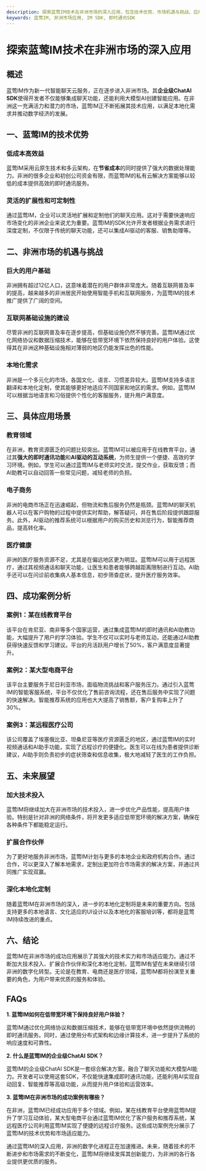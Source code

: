 ```yaml
---
description: 探索蓝莺IM技术在非洲市场的深入应用，包含技术优势、市场机遇与挑战、应用场景、成功案例分析、未来展望。
keywords: 蓝莺IM, 非洲市场应用, IM SDK, 即时通讯SDK
---
```

# 探索蓝莺IM技术在非洲市场的深入应用

## 概述

蓝莺IM作为新一代智能聊天云服务，正在逐步进入非洲市场。其**企业级ChatAI SDK**使得开发者不仅能够集成聊天功能，还能利用大模型AI创建智能应用。在非洲这一充满活力和潜力的市场，蓝莺IM正不断拓展其技术应用，以满足本地化需求并推动数字经济的发展。

## 一、蓝莺IM的技术优势

### 低成本高效益

蓝莺IM采用云原生技术和多云架构，在**节省成本**的同时提供了强大的数据处理能力。非洲的很多企业和初创公司资金有限，而蓝莺IM的私有云解决方案能够以较低的成本提供高效的即时通讯服务。

### 灵活的扩展性和可定制性

通过蓝莺IM，企业可以灵活地扩展和定制他们的聊天应用。这对于需要快速响应市场变化的非洲企业来说尤为重要。蓝莺IM的SDK允许开发者根据业务需求进行深度定制，不仅限于传统的聊天功能，还可以集成AI驱动的客服、销售助理等。

## 二、非洲市场的机遇与挑战

### 巨大的用户基础

非洲拥有超过12亿人口，这意味着潜在的用户群体非常庞大。随着互联网普及率的提高，越来越多的非洲居民开始使用智能手机和互联网服务，为蓝莺IM的技术推广提供了广阔的空间。

### 互联网基础设施的建设

尽管非洲的互联网普及率在逐步提高，但基础设施仍然不够完善。蓝莺IM通过优化网络协议和数据压缩技术，能够在低带宽环境下依然保持良好的用户体验。这使得其在非洲这种基础设施相对薄弱的地区仍能发挥出色的性能。

### 本地化需求

非洲是一个多元化的市场，各国文化、语言、习惯差异较大。蓝莺IM支持多语言翻译和本地化定制，使其能够更好地适应不同国家和地区的需求。例如，蓝莺IM可以根据当地语言和习俗提供个性化的客服服务，提升用户满意度。

## 三、具体应用场景

### 教育领域

在非洲，教育资源匮乏的问题比较突出。蓝莺IM可以被应用于在线教育平台，通过其**强大的即时通讯功能**和**AI驱动的互动系统**，为师生提供一个便捷、高效的学习环境。例如，学生可以通过蓝莺IM与老师实时交流，提交作业，获取反馈；而AI助教可以自动回答一些常见问题，减轻老师的负担。

### 电子商务

非洲的电商市场正在迅速崛起，但物流和售后服务仍然是瓶颈。蓝莺IM的聊天机器人可以在客户购物的过程中提供实时帮助，解答疑问，并在售后阶段提供跟踪服务。此外，AI驱动的推荐系统可以根据用户的购买历史和浏览行为，智能推荐商品，提高转化率。

### 医疗健康

非洲的医疗服务资源不足，尤其是在偏远地区更为明显。蓝莺IM可以用于远程医疗，通过其视频通话和聊天功能，让医生和患者能够跨越距离限制进行互动。AI助手还可以在问诊前收集病人基本信息，初步筛查症状，提升医疗服务效率。

## 四、成功案例分析

### 案例1：某在线教育平台

该平台在肯尼亚、南非等多个国家运营，通过集成蓝莺IM的即时通讯和AI助教功能，大幅提升了用户的学习体验。学生不仅可以实时与老师互动，还能通过AI助教获得快速反馈和学习建议。平台的月活跃用户增长了50%，客户满意度显著提升。

### 案例2：某大型电商平台

该平台主要服务于尼日利亚市场，面临物流挑战和客户服务压力。通过引入蓝莺IM的智能客服系统，平台不仅优化了售前咨询流程，还在售后服务中实现了问题的快速解决。智能推荐系统的应用也大大提高了销售额，客户复购率上升了30%。

### 案例3：某远程医疗公司

该公司覆盖了埃塞俄比亚、坦桑尼亚等医疗资源匮乏的地区，通过蓝莺IM的实时视频通话和AI助手功能，实现了远程诊疗的便捷化。医生可以在线为患者提供诊断建议，AI助手则负责初步的症状筛查和信息收集，极大地减轻了医生的工作负担。

## 五、未来展望

### 加大技术投入

蓝莺IM将继续加大在非洲市场的技术投入，进一步优化产品性能，提高用户体验。特别是针对非洲的网络条件，将开发更多适应低带宽环境的解决方案，确保在各种条件下都能稳定运行。

### 扩展合作伙伴

为了更好地服务非洲市场，蓝莺IM计划与更多的本地企业和政府机构合作。通过合作，可以更深入了解本地需求，定制出更加符合市场需求的解决方案，并通过共同推广实现双赢。

### 深化本地化定制

随着蓝莺IM在非洲市场的深入，进一步的本地化定制将是未来的重要方向。包括支持更多的本地语言、文化适应的UI设计以及本地化的客服培训等，都将是蓝莺IM持续改进的重点。

## 六、结论

蓝莺IM在非洲市场的成功应用展示了其强大的技术实力和市场适应能力。通过不断加大技术投入、扩展合作伙伴和深化本地化定制，蓝莺IM有望在未来继续引领非洲的数字化转型。无论是在教育、电商还是医疗领域，蓝莺IM都将扮演至关重要的角色，为用户带来优质的服务和体验。

## FAQs

**1. 蓝莺IM如何在低带宽环境下保持良好用户体验？**

蓝莺IM通过优化网络协议和数据压缩技术，能够在低带宽环境中依然提供流畅的即时通讯服务。同时，通过使用分布式架构和边缘计算技术，进一步提升了系统的响应速度和可靠性。

**2. 什么是蓝莺IM的企业级ChatAI SDK？**

蓝莺IM的企业级ChatAI SDK是一套综合解决方案，融合了聊天功能和大模型AI能力。开发者可以使用这套SDK，不仅能快速集成即时通讯功能，还能利用AI实现自动回复、智能推荐等高级功能，从而提升用户体验和运营效率。

**3. 蓝莺IM在非洲市场的成功案例有哪些？**

在非洲，蓝莺IM已经成功应用于多个领域。例如，某在线教育平台使用蓝莺IM提升了学习互动体验，某大型电商平台通过蓝莺IM优化了客户服务和推荐系统，某远程医疗公司利用蓝莺IM实现了便捷的远程诊疗服务。这些成功案例充分展示了蓝莺IM的技术优势和市场适应能力。

通过蓝莺IM的深入应用，非洲的数字化进程正在加速推进。未来，随着技术的不断进步和市场需求的不断变化，蓝莺IM将继续发挥其创新能力，为非洲的各行各业提供更优质的服务。